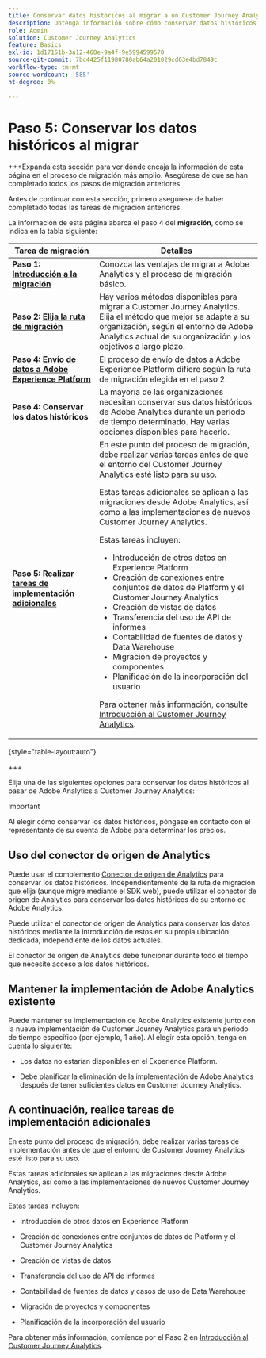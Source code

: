 ```yaml
---
title: Conservar datos históricos al migrar a un Customer Journey Analytics
description: Obtenga información sobre cómo conservar datos históricos al migrar a Customer Journey Analytics
role: Admin
solution: Customer Journey Analytics
feature: Basics
exl-id: 1d17151b-3a12-468e-9a4f-9e5994599570
source-git-commit: 7bc4425f11980780ab64a201029cd63e4bd7849c
workflow-type: tm+mt
source-wordcount: '585'
ht-degree: 0%

---
```


# Paso 5: Conservar los datos históricos al migrar

+++Expanda esta sección para ver dónde encaja la información de esta página en el proceso de migración más amplio. Asegúrese de que se han completado todos los pasos de migración anteriores.

Antes de continuar con esta sección, primero asegúrese de haber completado todas las tareas de migración anteriores.

La información de esta página abarca el paso 4 del **migración**, como se indica en la tabla siguiente:

| Tarea de migración | Detalles |
|---------|----------|
| **Paso 1: [Introducción a la migración](/help/getting-started/cja-migration/cja-migration-getstarted.md)** | Conozca las ventajas de migrar a Adobe Analytics y el proceso de migración básico. |
| **Paso 2: [Elija la ruta de migración](/help/getting-started/cja-migration/cja-migration-path.md)** | Hay varios métodos disponibles para migrar a Customer Journey Analytics. Elija el método que mejor se adapte a su organización, según el entorno de Adobe Analytics actual de su organización y los objetivos a largo plazo. |
| **Paso 4: [Envío de datos a Adobe Experience Platform](/help/getting-started/cja-migration/cja-migration-send-to-platform.md)** | El proceso de envío de datos a Adobe Experience Platform difiere según la ruta de migración elegida en el paso 2. |
| <span class="preview">**Paso 4: Conservar los datos históricos**</span> | <span class="preview">La mayoría de las organizaciones necesitan conservar sus datos históricos de Adobe Analytics durante un periodo de tiempo determinado. Hay varias opciones disponibles para hacerlo.</span> |
| **Paso 5: [Realizar tareas de implementación adicionales](/help/getting-started/cja-getting-started.md)** | En este punto del proceso de migración, debe realizar varias tareas antes de que el entorno del Customer Journey Analytics esté listo para su uso.<p>Estas tareas adicionales se aplican a las migraciones desde Adobe Analytics, así como a las implementaciones de nuevos Customer Journey Analytics.</p><p>Estas tareas incluyen:</p><ul><li>Introducción de otros datos en Experience Platform</li><li>Creación de conexiones entre conjuntos de datos de Platform y el Customer Journey Analytics</li><li>Creación de vistas de datos</li><li>Transferencia del uso de API de informes</li><li>Contabilidad de fuentes de datos y Data Warehouse</li><li>Migración de proyectos y componentes</li><li>Planificación de la incorporación del usuario</li></ul> <p>Para obtener más información, consulte [Introducción al Customer Journey Analytics](/help/getting-started/cja-getting-started.md). |

{style="table-layout:auto"}

+++

Elija una de las siguientes opciones para conservar los datos históricos al pasar de Adobe Analytics a Customer Journey Analytics:

>[!IMPORTANT]
>
>Al elegir cómo conservar los datos históricos, póngase en contacto con el representante de su cuenta de Adobe para determinar los precios.

## Uso del conector de origen de Analytics

Puede usar el complemento [Conector de origen de Analytics](/help/data-ingestion/analytics.md) para conservar los datos históricos. Independientemente de la ruta de migración que elija (aunque migre mediante el SDK web), puede utilizar el conector de origen de Analytics para conservar los datos históricos de su entorno de Adobe Analytics.

Puede utilizar el conector de origen de Analytics para conservar los datos históricos mediante la introducción de estos en su propia ubicación dedicada, independiente de los datos actuales.

El conector de origen de Analytics debe funcionar durante todo el tiempo que necesite acceso a los datos históricos.

<!-- Another possibility in the future: Map historical data in a way that allows you to tie it to your new data.  Possible? Explain -->

## Mantener la implementación de Adobe Analytics existente

Puede mantener su implementación de Adobe Analytics existente junto con la nueva implementación de Customer Journey Analytics para un periodo de tiempo específico (por ejemplo, 1 año). Al elegir esta opción, tenga en cuenta lo siguiente:

* Los datos no estarían disponibles en el Experience Platform.

* Debe planificar la eliminación de la implementación de Adobe Analytics después de tener suficientes datos en Customer Journey Analytics.

## A continuación, realice tareas de implementación adicionales

En este punto del proceso de migración, debe realizar varias tareas de implementación antes de que el entorno de Customer Journey Analytics esté listo para su uso.

Estas tareas adicionales se aplican a las migraciones desde Adobe Analytics, así como a las implementaciones de nuevos Customer Journey Analytics.

Estas tareas incluyen:

* Introducción de otros datos en Experience Platform

* Creación de conexiones entre conjuntos de datos de Platform y el Customer Journey Analytics

* Creación de vistas de datos

* Transferencia del uso de API de informes

* Contabilidad de fuentes de datos y casos de uso de Data Warehouse

* Migración de proyectos y componentes

* Planificación de la incorporación del usuario

Para obtener más información, comience por el Paso 2 en [Introducción al Customer Journey Analytics](/help/getting-started/cja-getting-started.md).
